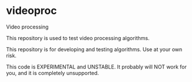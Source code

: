videoproc
=========

Video processing

This repository is used to test video processing algorithms.

This repository is for developing and testing algorithms. Use at your own risk.

This code is EXPERIMENTAL and UNSTABLE. It probably will NOT work for you, and it is completely unsupported.

